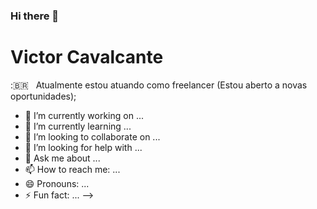 ### Hi there 👋

# Victor Cavalcante

:🇧🇷  &nbsp; Atualmente estou atuando como freelancer (Estou aberto a novas oportunidades);


- 🔭 I’m currently working on ...
- 🌱 I’m currently learning ...
- 👯 I’m looking to collaborate on ...
- 🤔 I’m looking for help with ...
- 💬 Ask me about ...
- 📫 How to reach me: ...
- 😄 Pronouns: ...
- ⚡ Fun fact: ...
-->

